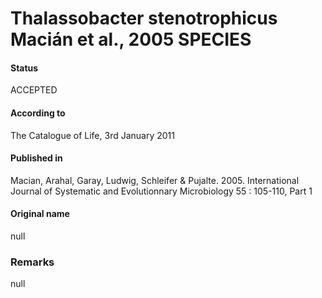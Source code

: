 # Thalassobacter stenotrophicus Macián et al., 2005 SPECIES

#### Status
ACCEPTED

#### According to
The Catalogue of Life, 3rd January 2011

#### Published in
Macian, Arahal, Garay, Ludwig, Schleifer & Pujalte. 2005. International Journal of Systematic and Evolutionnary Microbiology 55 : 105-110, Part 1

#### Original name
null

### Remarks
null